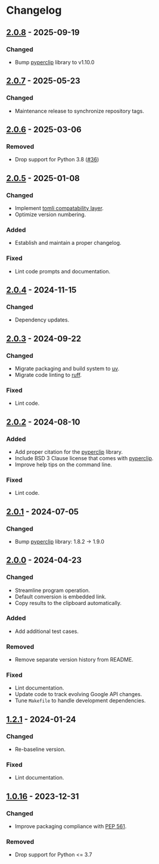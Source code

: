 # Changelog

<!--------------------------------------------------------------------->

## [2.0.8][2.0.8] - 2025-09-19

### Changed

* Bump [pyperclip][pyperclip] library to v1.10.0

<!--------------------------------------------------------------------->

## [2.0.7][2.0.7] - 2025-05-23

### Changed

* Maintenance release to synchronize repository tags.

<!--------------------------------------------------------------------->

## [2.0.6][2.0.6] - 2025-03-06

### Removed

* Drop support for Python 3.8 ([#36][issue36])

<!--------------------------------------------------------------------->

## [2.0.5][2.0.5] - 2025-01-08

### Changed

* Implement [tomli compatability layer][tomli].
* Optimize version numbering.

### Added

* Establish and maintain a proper changelog.

### Fixed

* Lint code prompts and documentation.

<!--------------------------------------------------------------------->

## [2.0.4][2.0.4] - 2024-11-15

### Changed

* Dependency updates.

<!--------------------------------------------------------------------->

## [2.0.3][2.0.3] - 2024-09-22

### Changed

* Migrate packaging and build system to [uv][astral].
* Migrate code linting to [ruff][astral].

### Fixed

* Lint code.

<!--------------------------------------------------------------------->

## [2.0.2][2.0.2] - 2024-08-10

### Added

* Add proper citation for the [pyperclip][pyperclip] library.
* Include BSD 3 Clause license that comes with [pyperclip][pyperclip].
* Improve help tips on the command line.

### Fixed

* Lint code.

<!--------------------------------------------------------------------->

## [2.0.1][2.0.1] - 2024-07-05

### Changed

* Bump [pyperclip][pyperclip] library: 1.8.2 -> 1.9.0

<!--------------------------------------------------------------------->

## [2.0.0][2.0.0] - 2024-04-23

### Changed

* Streamline program operation.
* Default conversion is embedded link.
* Copy results to the clipboard automatically.

### Added

* Add additional test cases.

### Removed

* Remove separate version history from README.

### Fixed

* Lint documentation.
* Update code to track evolving Google API changes.
* Tune `Makefile` to handle development dependencies.

<!--------------------------------------------------------------------->

## [1.2.1][1.2.1] - 2024-01-24

### Changed

* Re-baseline version.

### Fixed

* Lint documentation.

<!--------------------------------------------------------------------->

## [1.0.16][1.0.16] - 2023-12-31

### Changed

* Improve packaging compliance with [PEP 561][pep561].

### Removed

* Drop support for Python <= 3.7

<!--------------------------------------------------------------------->

[1.0.16]: https://github.com/geozeke/glinkfix/releases/tag/v1.0.16
[1.2.1]: https://github.com/geozeke/glinkfix/releases/tag/v1.2.1
[2.0.0]: https://github.com/geozeke/glinkfix/releases/tag/v2.0.0
[2.0.1]: https://github.com/geozeke/glinkfix/releases/tag/v2.0.1
[2.0.2]: https://github.com/geozeke/glinkfix/releases/tag/v2.0.2
[2.0.3]: https://github.com/geozeke/glinkfix/releases/tag/v2.0.3
[2.0.4]: https://github.com/geozeke/glinkfix/releases/tag/v2.0.4
[2.0.5]: https://github.com/geozeke/glinkfix/releases/tag/v2.0.5
[2.0.6]: https://github.com/geozeke/glinkfix/releases/tag/v2.0.6
[2.0.7]: https://github.com/geozeke/glinkfix/releases/tag/v2.0.7
[2.0.8]: https://github.com/geozeke/glinkfix/releases/tag/v2.0.8
[astral]: https://astral.sh
[issue36]: https://github.com/geozeke/glinkfix/issues/36
[pep561]: https://peps.python.org/pep-0561/
[pyperclip]: https://github.com/asweigart/pyperclip
[tomli]: https://pypi.org/project/tomli/
